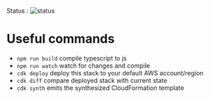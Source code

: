 Status : ![status](https://codebuild.eu-west-1.amazonaws.com/badges?uuid=eyJlbmNyeXB0ZWREYXRhIjoiL2VWOXdxQ3RUWGxmSU1hUHJ4c0FEVE12Q0VGcXVSbnhSU3QzcjQ0cTk3NXR3YjFmb3JxNmpuVjdNNVFBTU5XdFdNcHVuLzVQdDZTRXdIK3lWMFd2UGVnPSIsIml2UGFyYW1ldGVyU3BlYyI6InlnQThSemNqY1pGMnBWZFciLCJtYXRlcmlhbFNldFNlcmlhbCI6MX0%3D&branch=master)

# Useful commands

 * `npm run build`   compile typescript to js
 * `npm run watch`   watch for changes and compile
 * `cdk deploy`      deploy this stack to your default AWS account/region
 * `cdk diff`        compare deployed stack with current state
 * `cdk synth`       emits the synthesized CloudFormation template
